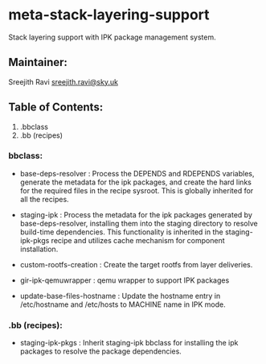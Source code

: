 # meta-stack-layering-support
Stack layering support with IPK package management system.

## Maintainer:
Sreejith Ravi <sreejith.ravi@sky.uk>

## Table of Contents:
  1. .bbclass
  2. .bb (recipes)

### bbclass:
- base-deps-resolver : Process the DEPENDS and RDEPENDS variables, generate the metadata for the ipk packages, and create the hard links for the required files in the recipe sysroot. This is globally inherited for all the recipes.

- staging-ipk : Process the metadata for the ipk packages generated by base-deps-resolver, installing them into the staging directory to resolve build-time dependencies. This functionality is inherited in the staging-ipk-pkgs recipe and utilizes cache mechanism for component installation.

- custom-rootfs-creation : Create the target rootfs from layer deliveries. 

- gir-ipk-qemuwrapper : qemu wrapper to support IPK packages

- update-base-files-hostname : Update the hostname entry in /etc/hostname and /etc/hosts to MACHINE name in IPK mode.

### .bb (recipes):
- staging-ipk-pkgs : Inherit staging-ipk bbclass for installing the ipk packages to resolve the package dependencies.
